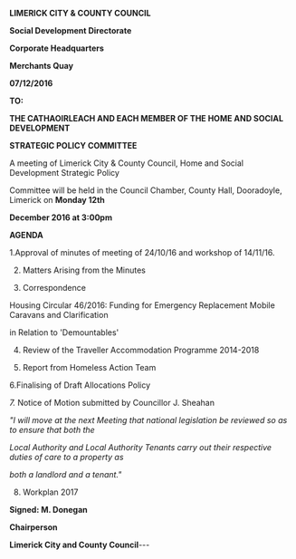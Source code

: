 **LIMERICK CITY & COUNTY COUNCIL**

**Social Development Directorate**

**Corporate Headquarters**

**Merchants Quay**

**07/12/2016**

**TO:**

**THE CATHAOIRLEACH AND EACH MEMBER OF THE HOME AND SOCIAL DEVELOPMENT**

**STRATEGIC POLICY COMMITTEE**

A meeting of Limerick City & County Council, Home and Social Development Strategic Policy

Committee will be held in the Council Chamber, County Hall, Dooradoyle, Limerick on **Monday 12th**

**December 2016 at 3:00pm**

**AGENDA**

1.Approval of minutes of meeting of 24/10/16 and workshop of 14/11/16.

2. Matters Arising from the Minutes

3. Correspondence

Housing Circular 46/2016: Funding for Emergency Replacement Mobile Caravans and Clarification

in Relation to 'Demountables'

4. Review of the Traveller Accommodation Programme 2014-2018

5. Report from Homeless Action Team

6.Finalising of Draft Allocations Policy

*7.* Notice of Motion submitted by Councillor J. Sheahan

*"I will move at the next Meeting that national legislation be reviewed so as to ensure that both the*

*Local Authority and Local Authority Tenants carry out their respective duties of care to a property as*

*both a landlord and a tenant."*

8. Workplan 2017

**Signed: M. Donegan**

**Chairperson**

**Limerick City and County Council**---
